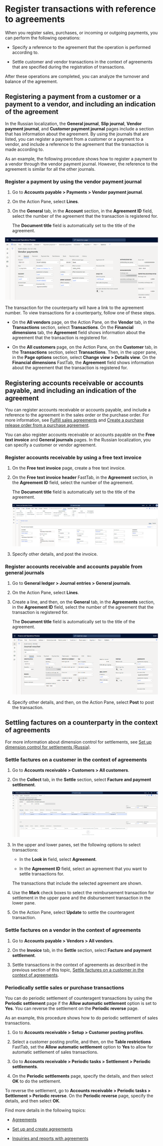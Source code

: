 Register transactions with reference to agreements
==================================================

When you register sales, purchases, or incoming or outgoing payments, you can
perform the following operations:

-   Specify a reference to the agreement that the operation is performed
    according to.

-   Settle customer and vendor transactions in the context of agreements that
    are specified during the registration of transactions.

After these operations are completed, you can analyze the turnover and balance
of the agreement.

Registering a payment from a customer or a payment to a vendor, and including an indication of the agreement
------------------------------------------------------------------------------------------------------------

In the Russian localization, the **General journal**, **Slip journal**, **Vendor
payment journal**, and **Customer payment journal** pages include a section that
has information about the agreement. By using the journals that are listed, you
can register a payment from a customer or a payment to a vendor, and include a
reference to the agreement that the transaction is made according to.

As an example, the following procedure shows how to register a payment to a
vendor through the vendor payment journal. However, the reference to the
agreement is similar for all the other journals.

### Register a payment by using the vendor payment journal

1.  Go to **Accounts payable \> Payments \> Vendor payment journal**.

2.  On the Action Pane, select **Lines**.

3.  On the **General** tab, in the **Account** section, in the **Agreement ID**
    field, select the number of the agreement that the transaction is registered
    for.

    The **Document title** field is automatically set to the title of the
    agreement.

![](media/10_Vendor_payments.png)

The transaction for the counterparty will have a link to the agreement number.
To view transactions for a counterparty, follow one of these steps.

   -   On the **All vendors** page, on the Action Pane, on the **Vendor** tab, in
       the **Transactions** section, select **Transactions**. On the **Financial
       dimensions** tab, the **Agreement** field shows information about the
       agreement that the transaction is registered for.

   -   On the **All customers** page, on the Action Pane, on the **Customer** tab,
       in the **Transactions** section, select **Transactions**. Then, in the upper
       pane, in the **Page options** section, select **Change view \> Details
       view**. On the **Financial dimensions** FastTab, the **Agreement** field
       shows information about the agreement that the transaction is registered
       for.

Registering accounts receivable or accounts payable, and including an indication of the agreement
-------------------------------------------------------------------------------------------------

You can register accounts receivable or accounts payable, and include a
reference to the agreement in the sales order or the purchase order. For more
information, see [Fulfill sales
agreements](https://docs.microsoft.com/dynamics365/supply-chain/sales-marketing/tasks/fulfill-sales-agreements)
and [Create a purchase release order from a purchase
agreement](https://docs.microsoft.com/dynamics365/supply-chain/procurement/tasks/create-purchase-release-order-purchase-agreement).

You can also register accounts receivable or accounts payable on the **Free text
invoice** and **General journals** pages. In the Russian localization, you can
specify a customer or vendor agreement.

### Register accounts receivable by using a free text invoice

1.  On the **Free text invoice** page, create a free text invoice.

2.  On the **Free text invoice header** FastTab, in the **Agreement** section,
    in the **Agreement ID** field, select the number of the agreement.

    The **Document title** field is automatically set to the title of the
    agreement.

    ![](media/11_Free_text_invoice.png)

3.  Specify other details, and post the invoice.

### Register accounts receivable and accounts payable from general journals

1.  Go to **General ledger \> Journal entries \> General journals**.

2.  On the Action Pane, select **Lines**.

3.  Create a line, and then, on the **General** tab, in the **Agreements**
    section, in the **Agreement ID** field, select the number of the agreement
    that the transaction is registered for.

    The **Document title** field is automatically set to the title of the
    agreement.

    ![](media/12_Journal_voucher.png)

4.  Specify other details, and then, on the Action Pane, select **Post** to post
    the transaction.

Settling factures on a counterparty in the context of agreements
----------------------------------------------------------------

For more information about dimension control for settlements, see [Set up
dimension control for settlements
(Russia)](https://docs.microsoft.com/dynamics365/finance/localizations/rus-transactions-settlement-date).

### Settle factures on a customer in the context of agreements

1.  Go to **Accounts receivable \> Customers \> All customers**.

2.  On the **Collect** tab, in the **Settle** section, select **Facture and
    payment settlement**.

    ![](media/13_Facture_and_payment_settlement.png)

3.  In the upper and lower panes, set the following options to select
    transactions:

    -   In the **Look in** field, select **Agreement**.

    -   In the **Agreement ID** field, select an agreement that you want to settle
        transactions for.

    The transactions that include the selected agreement are shown.

4.  Use the **Mark** check boxes to select the reimbursement transaction for
    settlement in the upper pane and the disbursement transaction in the lower
    pane.

5.  On the Action Pane, select **Update** to settle the counteragent
    transaction.

### Settle factures on a vendor in the context of agreements

1.  Go to **Accounts payable \> Vendors \> All vendors**.

2.  On the **Invoice** tab, in the **Settle** section, select **Facture and
    payment settlement**.

3.  Settle transactions in the context of agreements as described in the
    previous section of this topic, [Settle factures on a customer in the
    context of
    agreements](#settle-factures-on-a-customer-in-the-context-of-agreements).

### Periodically settle sales or purchase transactions

You can do periodic settlement of counteragent transactions by using the
**Periodic settlement** page if the **Allow automatic settlement** option is set
to **Yes**. You can reverse the settlement on the **Periodic reverse** page.

As an example, this procedure shows how to do periodic settlement of sales
transactions.

1.  Go to **Accounts receivable \> Setup \> Customer posting profiles**.

2.  Select a customer posting profile, and then, on the **Table restrictions**
    FastTab, set the **Allow automatic settlement** option to **Yes** to allow
    for automatic settlement of sales transactions.

3.  Go to **Accounts receivable \> Periodic tasks \> Settlement \> Periodic
    settlements**.

4.  On the **Periodic settlements** page, specify the details, and then select
    **OK** to do the settlement.

To reverse the settlement, go to **Accounts receivable \> Periodic tasks \>
Settlement \> Periodic reverse**. On the **Periodic reverse** page, specify the
details, and then select **OK**.

Find more details in the following topics:

-   [Agreements](rus-agreements.md)

-   [Set up and create agreements](rus-set-up-and-create-agreements.md)

-   [Inquiries and reports with
    agreements](rus-inquiries_and_reports_with_agreements.md)
